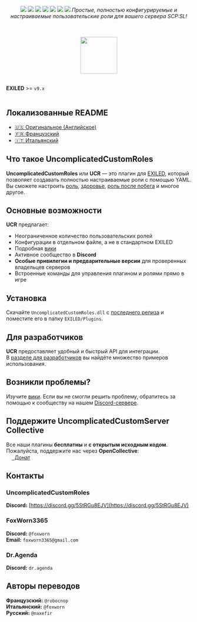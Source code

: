 <div align="center">
  <a href="https://github.com/UncomplicatedCustomServer/UncomplicatedCustomRoles/releases/latest"><img src="https://img.shields.io/github/v/release/UncomplicatedCustomServer/UncomplicatedCustomRoles"></a>
  <a href="https://github.com/UncomplicatedCustomServer/UncomplicatedCustomRoles/releases/latest"><img src="https://img.shields.io/github/downloads/UncomplicatedCustomServer/UncomplicatedCustomRoles/total"></a>
  <a href="https://github.com/UncomplicatedCustomServer/UncomplicatedCustomRoles/pulls"><img src="https://img.shields.io/github/issues-pr/UncomplicatedCustomServer/UncomplicatedCustomRoles"></a>
  <a href="https://github.com/UncomplicatedCustomServer/UncomplicatedCustomRoles/pulls"><img src="https://img.shields.io/github/issues-pr-closed/UncomplicatedCustomServer/UncomplicatedCustomRoles"></a>
  <a href="https://github.com/UncomplicatedCustomServer/UncomplicatedCustomRoles/commits/main/"><img src="https://badgen.net/github/commits/UncomplicatedCustomServer/UncomplicatedCustomRoles/main"></a>
  <img src="https://img.shields.io/badge/Verified_Exiled_Plugin-ss">

  <img src="https://raw.githubusercontent.com/UncomplicatedCustomServer/UncomplicatedCustomRoles/refs/heads/resources/ucr_promo_banner.png">
  <i>Простые, полностью конфигурируемые и настраиваемые пользовательские роли для вашего сервера SCP:SL!</i>

  <br><br>
  <a href='https://discord.gg/5StRGu8EJV'><img src='https://www.allkpop.com/upload/2021/01/content/262046/1611711962-discord-button.png' height="100"></a>
  <br><br>
</div>

**EXILED** >= `v9.x`
<br><br>

## Локализованные README
- [🇺🇸 Оригинальное (Английское)](https://github.com/UncomplicatedCustomServer/UncomplicatedCustomRoles)
- [&#127467;&#127479; Французский](https://github.com/UncomplicatedCustomServer/UncomplicatedCustomRoles/blob/main/Localization/README-FR.md)
- [&#x1F1EE;&#x1F1F9; Итальянский](https://github.com/UncomplicatedCustomServer/UncomplicatedCustomRoles/blob/main/Localization/README-IT.md)

## Что такое UncomplicatedCustomRoles
**UncomplicatedCustomRoles** или **UCR** — это плагин для [EXILED](https://github.com/ExMod-Team/EXILED), который позволяет создавать полностью настраиваемые роли с помощью YAML.\
Вы сможете настроить <ins>роль</ins>, <ins>здоровье</ins>, <ins>роль после побега</ins> и многое другое.

## Основные возможности
**UCR** предлагает:
- Неограниченное количество пользовательских ролей
- Конфигурации в отдельном файле, а не в стандартном EXILED
- Подробная [вики](https://github.com/UncomplicatedCustomServer/UncomplicatedCustomRoles/wiki)
- Активное сообщество в **Discord**
- __Особые привилегии и предварительные версии__ для проверенных владельцев серверов
- Встроенные команды для управления плагином и ролями прямо в игре

## Установка
Скачайте `UncomplicatedCustomRoles.dll` с [последнего релиза](https://github.com/UncomplicatedCustomServer/UncomplicatedCustomRoles/releases/latest) и поместите его в папку `EXILED/Plugins`.

## Для разработчиков
**UCR** предоставляет удобный и быстрый API для интеграции.\
В [разделе для разработчиков](https://github.com/UncomplicatedCustomServer/UncomplicatedCustomRoles/wiki/Developers-World) вы найдёте множество примеров использования.

## Возникли проблемы?
Изучите [вики](https://github.com/UncomplicatedCustomServer/UncomplicatedCustomRoles/wiki). Если вы не смогли решить проблему, обратитесь за помощью к сообществу на нашем [Discord-сервере](https://discord.gg/5StRGu8EJV).

## Поддержите UncomplicatedCustomServer Collective
Все наши плагины **бесплатны** и **с открытым исходным кодом**.\
Пожалуйста, поддержите нас через **OpenCollective**:  
<a href="https://opencollective.com/ucs"><img height="15" src="https://raw.githubusercontent.com/UncomplicatedCustomServer/UncomplicatedCustomRoles/refs/heads/resources/oc_icon.png">&nbsp;&nbsp;Донат</a>

## Контакты
### UncomplicatedCustomRoles
  **Discord:** [https://discord.gg/5StRGu8EJV](https://discord.gg/5StRGu8EJV)

### FoxWorn3365
  **Discord:** `@foxworn`\
  **Email:** `foxworn3365@gmail.com`

### Dr.Agenda
  **Discord:** `dr.agenda`

## Авторы переводов
**Французский:** `@robocnop`\
**Итальянский:** `@foxworn`\
**Русский:** `@naxefir`
